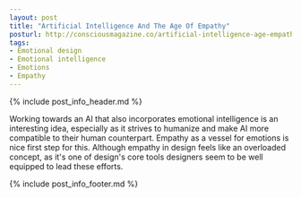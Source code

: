 ```yaml
---
layout: post
title: "Artificial Intelligence And The Age Of Empathy"
posturl: http://consciousmagazine.co/artificial-intelligence-age-empathy/
tags:
- Emotional design
- Emotional intelligence
- Emotions
- Empathy
---
```


{% include post_info_header.md %}

Working towards an AI that also incorporates emotional intelligence is an interesting idea, especially as it strives to humanize and make AI more compatible to their human counterpart. Empathy as a vessel for emotions is nice first step for this. Although empathy in design feels like an overloaded concept, as it's one of design's core tools designers seem to be well equipped to lead these efforts.

<!--more-->
{% include post_info_footer.md %}
